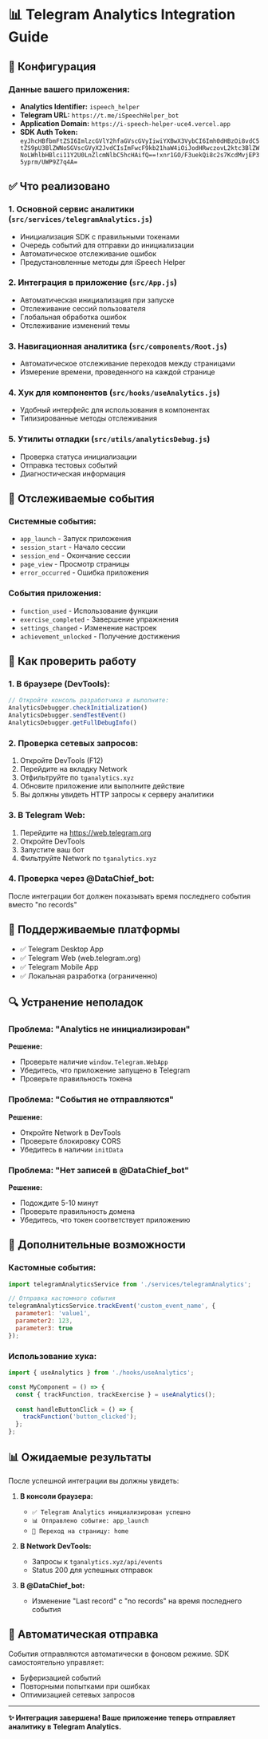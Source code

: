 # 📊 Telegram Analytics Integration Guide

## 🎯 Конфигурация

### Данные вашего приложения:
- **Analytics Identifier:** `ispeech_helper`
- **Telegram URL:** `https://t.me/iSpeechHelper_bot`
- **Application Domain:** `https://i-speech-helper-uce4.vercel.app`
- **SDK Auth Token:** `eyJhcHBfbmFtZSI6ImlzcGVlY2hfaGVscGVyIiwiYXBwX3VybCI6Imh0dHBzOi8vdC5tZS9pU3BlZWNoSGVscGVyX2JvdCIsImFwcF9kb21haW4iOiJodHRwczovL2ktc3BlZWNoLWhlbHBlci11Y2U0LnZlcmNlbC5hcHAifQ==!xnr1GO/F3uekQi8c2s7KcdMvjEP35yprm/UWP9Z7q4A=`

## ✅ Что реализовано

### 1. **Основной сервис аналитики** (`src/services/telegramAnalytics.js`)
- Инициализация SDK с правильными токенами
- Очередь событий для отправки до инициализации
- Автоматическое отслеживание ошибок
- Предустановленные методы для iSpeech Helper

### 2. **Интеграция в приложение** (`src/App.js`)
- Автоматическая инициализация при запуске
- Отслеживание сессий пользователя
- Глобальная обработка ошибок
- Отслеживание изменений темы

### 3. **Навигационная аналитика** (`src/components/Root.js`)
- Автоматическое отслеживание переходов между страницами
- Измерение времени, проведенного на каждой странице

### 4. **Хук для компонентов** (`src/hooks/useAnalytics.js`)
- Удобный интерфейс для использования в компонентах
- Типизированные методы отслеживания

### 5. **Утилиты отладки** (`src/utils/analyticsDebug.js`)
- Проверка статуса инициализации
- Отправка тестовых событий
- Диагностическая информация

## 🔧 Отслеживаемые события

### Системные события:
- `app_launch` - Запуск приложения
- `session_start` - Начало сессии
- `session_end` - Окончание сессии
- `page_view` - Просмотр страницы
- `error_occurred` - Ошибка приложения

### События приложения:
- `function_used` - Использование функции
- `exercise_completed` - Завершение упражнения
- `settings_changed` - Изменение настроек
- `achievement_unlocked` - Получение достижения

## 🧪 Как проверить работу

### 1. **В браузере (DevTools):**
```javascript
// Откройте консоль разработчика и выполните:
AnalyticsDebugger.checkInitialization()
AnalyticsDebugger.sendTestEvent()
AnalyticsDebugger.getFullDebugInfo()
```

### 2. **Проверка сетевых запросов:**
1. Откройте DevTools (F12)
2. Перейдите на вкладку Network
3. Отфильтруйте по `tganalytics.xyz`
4. Обновите приложение или выполните действие
5. Вы должны увидеть HTTP запросы к серверу аналитики

### 3. **В Telegram Web:**
1. Перейдите на https://web.telegram.org
2. Откройте DevTools
3. Запустите ваш бот
4. Фильтруйте Network по `tganalytics.xyz`

### 4. **Проверка через @DataChief_bot:**
После интеграции бот должен показывать время последнего события вместо "no records"

## 📱 Поддерживаемые платформы

- ✅ Telegram Desktop App
- ✅ Telegram Web (web.telegram.org)
- ✅ Telegram Mobile App
- ✅ Локальная разработка (ограниченно)

## 🔍 Устранение неполадок

### Проблема: "Analytics не инициализирован"
**Решение:**
- Проверьте наличие `window.Telegram.WebApp`
- Убедитесь, что приложение запущено в Telegram
- Проверьте правильность токена

### Проблема: "События не отправляются"
**Решение:**
- Откройте Network в DevTools
- Проверьте блокировку CORS
- Убедитесь в наличии `initData`

### Проблема: "Нет записей в @DataChief_bot"
**Решение:**
- Подождите 5-10 минут
- Проверьте правильность домена
- Убедитесь, что токен соответствует приложению

## 🚀 Дополнительные возможности

### Кастомные события:
```javascript
import telegramAnalyticsService from './services/telegramAnalytics';

// Отправка кастомного события
telegramAnalyticsService.trackEvent('custom_event_name', {
  parameter1: 'value1',
  parameter2: 123,
  parameter3: true
});
```

### Использование хука:
```javascript
import { useAnalytics } from './hooks/useAnalytics';

const MyComponent = () => {
  const { trackFunction, trackExercise } = useAnalytics();
  
  const handleButtonClick = () => {
    trackFunction('button_clicked');
  };
};
```

## 📊 Ожидаемые результаты

После успешной интеграции вы должны увидеть:

1. **В консоли браузера:**
   - `✅ Telegram Analytics инициализирован успешно`
   - `📊 Отправлено событие: app_launch`
   - `📍 Переход на страницу: home`

2. **В Network DevTools:**
   - Запросы к `tganalytics.xyz/api/events`
   - Status 200 для успешных отправок

3. **В @DataChief_bot:**
   - Изменение "Last record" с "no records" на время последнего события

## 🔄 Автоматическая отправка

События отправляются автоматически в фоновом режиме. SDK самостоятельно управляет:
- Буферизацией событий
- Повторными попытками при ошибках
- Оптимизацией сетевых запросов

---

**✨ Интеграция завершена! Ваше приложение теперь отправляет аналитику в Telegram Analytics.** 